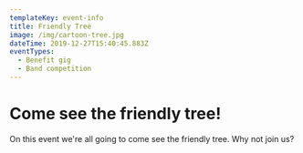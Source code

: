 ```yaml
---
templateKey: event-info
title: Friendly Tree
image: /img/cartoon-tree.jpg
dateTime: 2019-12-27T15:40:45.883Z
eventTypes:
  - Benefit gig
  - Band competition
---
```

# Come see the friendly tree!

On this event we're all going to come see the friendly tree. Why not join us?
